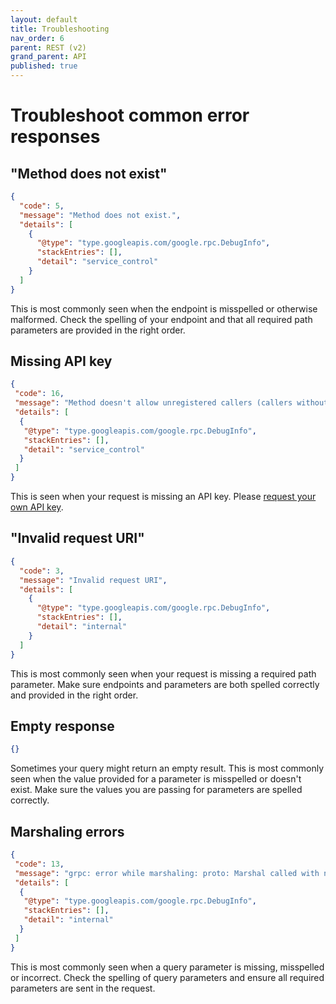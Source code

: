 ```yaml
---
layout: default
title: Troubleshooting
nav_order: 6
parent: REST (v2)
grand_parent: API
published: true
---
```


# Troubleshoot common error responses

## "Method does not exist"

```json
{
  "code": 5,
  "message": "Method does not exist.",
  "details": [
    {
      "@type": "type.googleapis.com/google.rpc.DebugInfo",
      "stackEntries": [],
      "detail": "service_control"
    }
  ]
}
```

This is most commonly seen when the endpoint is misspelled or otherwise malformed. Check the spelling of your endpoint and that all required path parameters are provided in the right order.

## Missing API key

```json
{
 "code": 16,
 "message": "Method doesn't allow unregistered callers (callers without established identity). Please use API Key or other form of API consumer identity to call this API.",
 "details": [
  {
   "@type": "type.googleapis.com/google.rpc.DebugInfo",
   "stackEntries": [],
   "detail": "service_control"
  }
 ]
}
```

This is seen when your request is missing an API key. Please [request your own API key](/api/index.html#get-key).


## "Invalid request URI"

```json
{
  "code": 3,
  "message": "Invalid request URI",
  "details": [
    {
      "@type": "type.googleapis.com/google.rpc.DebugInfo",
      "stackEntries": [],
      "detail": "internal"
    }
  ]
}
```

This is most commonly seen when your request is missing a required path parameter. Make sure endpoints and parameters are both spelled correctly and provided in the right order.

## Empty response

```json
{}
```

Sometimes your query might return an empty result. This is most commonly seen when the value provided for a parameter is misspelled or doesn't exist. Make sure the values you are passing for parameters are spelled correctly.

## Marshaling errors

```json
{
 "code": 13,
 "message": "grpc: error while marshaling: proto: Marshal called with nil",
 "details": [
  {
   "@type": "type.googleapis.com/google.rpc.DebugInfo",
   "stackEntries": [],
   "detail": "internal"
  }
 ]
}
```

This is most commonly seen when a query parameter is missing, misspelled or incorrect. Check the spelling of query parameters and ensure all required parameters are sent in the request.
